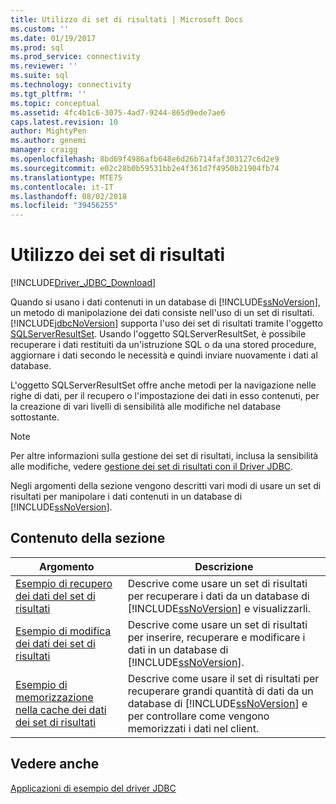 ```yaml
---
title: Utilizzo di set di risultati | Microsoft Docs
ms.custom: ''
ms.date: 01/19/2017
ms.prod: sql
ms.prod_service: connectivity
ms.reviewer: ''
ms.suite: sql
ms.technology: connectivity
ms.tgt_pltfrm: ''
ms.topic: conceptual
ms.assetid: 4fc4b1c6-3075-4ad7-9244-865d9ede7ae6
caps.latest.revision: 10
author: MightyPen
ms.author: genemi
manager: craigg
ms.openlocfilehash: 8bd69f4986afb648e6d26b714faf303127c6d2e9
ms.sourcegitcommit: e02c28b0b59531bb2e4f361d7f4950b21904fb74
ms.translationtype: MTE75
ms.contentlocale: it-IT
ms.lasthandoff: 08/02/2018
ms.locfileid: "39456255"
---
```

# <a name="working-with-result-sets"></a>Utilizzo dei set di risultati

[!INCLUDE[Driver_JDBC_Download](../../includes/driver_jdbc_download.md)]

Quando si usano i dati contenuti in un database di [!INCLUDE[ssNoVersion](../../includes/ssnoversion_md.md)], un metodo di manipolazione dei dati consiste nell'uso di un set di risultati. [!INCLUDE[jdbcNoVersion](../../includes/jdbcnoversion_md.md)] supporta l'uso dei set di risultati tramite l'oggetto [SQLServerResultSet](../../connect/jdbc/reference/sqlserverresultset-class.md). Usando l'oggetto SQLServerResultSet, è possibile recuperare i dati restituiti da un'istruzione SQL o da una stored procedure, aggiornare i dati secondo le necessità e quindi inviare nuovamente i dati al database.  
  
L'oggetto SQLServerResultSet offre anche metodi per la navigazione nelle righe di dati, per il recupero o l'impostazione dei dati in esso contenuti, per la creazione di vari livelli di sensibilità alle modifiche nel database sottostante.  
  
> [!NOTE]  
> Per altre informazioni sulla gestione dei set di risultati, inclusa la sensibilità alle modifiche, vedere [gestione dei set di risultati con il Driver JDBC](../../connect/jdbc/managing-result-sets-with-the-jdbc-driver.md).  
  
Negli argomenti della sezione vengono descritti vari modi di usare un set di risultati per manipolare i dati contenuti in un database di [!INCLUDE[ssNoVersion](../../includes/ssnoversion_md.md)].  
  
## <a name="in-this-section"></a>Contenuto della sezione  
  
| Argomento                                                                                        | Descrizione                                                                                                                                                                                          |
| -------------------------------------------------------------------------------------------- | ---------------------------------------------------------------------------------------------------------------------------------------------------------------------------------------------------- |
| [Esempio di recupero dei dati del set di risultati](../../connect/jdbc/retrieving-result-set-data-sample.md) | Descrive come usare un set di risultati per recuperare i dati da un database di [!INCLUDE[ssNoVersion](../../includes/ssnoversion_md.md)] e visualizzarli.                                                         |
| [Esempio di modifica dei dati dei set di risultati](../../connect/jdbc/modifying-result-set-data-sample.md)   | Descrive come usare un set di risultati per inserire, recuperare e modificare i dati in un database di [!INCLUDE[ssNoVersion](../../includes/ssnoversion_md.md)].                                                      |
| [Esempio di memorizzazione nella cache dei dati dei set di risultati](../../connect/jdbc/caching-result-set-data-sample.md)       | Descrive come usare il set di risultati per recuperare grandi quantità di dati da un database di [!INCLUDE[ssNoVersion](../../includes/ssnoversion_md.md)] e per controllare come vengono memorizzati i dati nel client. |
  
## <a name="see-also"></a>Vedere anche

 [Applicazioni di esempio del driver JDBC](../../connect/jdbc/sample-jdbc-driver-applications.md)  
  